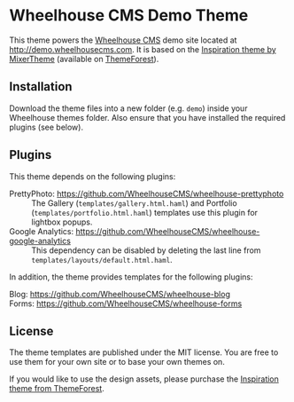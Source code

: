 Wheelhouse CMS Demo Theme
=========================

This theme powers the [Wheelhouse CMS](https://www.wheelhousecms.com) demo site located at http://demo.wheelhousecms.com.
It is based on the [Inspiration theme by MixerTheme](http://themeforest.net/item/inspiration-premium-xhtmlcss-template/539797) (available on [ThemeForest](http://themeforest.net/)).


Installation
------------

Download the theme files into a new folder (e.g. `demo`) inside your Wheelhouse themes folder.
Also ensure that you have installed the required plugins (see below).


Plugins
-------

This theme depends on the following plugins:

<dl>
  <dt>PrettyPhoto: <a href="https://github.com/WheelhouseCMS/wheelhouse-prettyphoto">https://github.com/WheelhouseCMS/wheelhouse-prettyphoto</a></dt>
  <dd>The Gallery (<code>templates/gallery.html.haml</code>) and Portfolio (<code>templates/portfolio.html.haml</code>) templates use this plugin for lightbox popups.</dd>
  
  <dt>Google Analytics: <a href="https://github.com/WheelhouseCMS/wheelhouse-google-analytics">https://github.com/WheelhouseCMS/wheelhouse-google-analytics</a></dt>
  <dd>This dependency can be disabled by deleting the last line from <code>templates/layouts/default.html.haml</code>.</dd>
</dl>


In addition, the theme provides templates for the following plugins:

<dl>
  <dt>Blog: <a href="https://github.com/WheelhouseCMS/wheelhouse-blog">https://github.com/WheelhouseCMS/wheelhouse-blog</a></dt>
  <dt>Forms: <a href="https://github.com/WheelhouseCMS/wheelhouse-forms">https://github.com/WheelhouseCMS/wheelhouse-forms</a></dt>
</dl>


License
-------

The theme templates are published under the MIT license. You are free to use them for your own site or to base your own themes on.

If you would like to use the design assets, please purchase the [Inspiration theme from ThemeForest](http://themeforest.net/item/inspiration-premium-xhtmlcss-template/539797).
